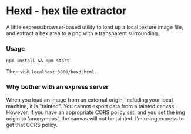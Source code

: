 # Hexd - hex tile extractor

A little express/browser-based utility to load up a local texture image file, and extract a hex area to a png with a transparent surrounding.

### Usage

```
npm install && npm start
```
Then visit `localhost:3000/hexd.html`.


### Why bother with an express server

When you load an image from an external origin, including your local machine, it is "tainted". You cannot export data from a tainted canvas.
However, if you have an appropriate CORS policy set, and you set the img origin to 'anonymous', the canvas will not be tainted. I'm using express to get that CORS policy.
